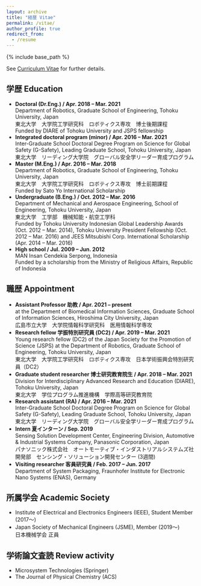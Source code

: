 ```yaml
---
layout: archive
title: "経歴 Vitae"
permalink: /vitae/
author_profile: true
redirect_from:
  - /resume
---
```


{% include base_path %}

See [Curriculum Vitae](http://bit.ly/cv-muhammadsaf) for further details.

## 学歴 Education

* **Doctoral (Dr.Eng.) / Apr. 2018 – Mar. 2021**  
  Department of Robotics, Graduate School of Engineering, Tohoku University, Japan  
  東北大学　大学院工学研究科　ロボティクス専攻　博士後期課程  
  Funded by DIARE of Tohoku University and JSPS fellowship
* **Integrated doctoral program (minor) / Apr. 2016 – Mar. 2021**  
  Inter-Graduate School Doctoral Degree Program on Science for Global Safety (G-Safety), Leading Graduate School, Tohoku University, Japan  
  東北大学　リーディング大学院　グローバル安全学リーダー育成プログラム  
* **Master (M.Eng.) / Apr. 2016 – Mar. 2018**  
  Department of Robotics, Graduate School of Engineering, Tohoku University, Japan  
  東北大学　大学院工学研究科　ロボティクス専攻　博士前期課程  
  Funded by Sato Yo International Scholarship  
* **Undergraduate (B.Eng.) / Oct. 2012 – Mar. 2016**  
  Department of Mechanical and Aerospace Engineering, School of Engineering, Tohoku University, Japan  
  東北大学　工学部　機械知能・航空工学科  
  Funded by Tohoku University Indonesian Global Leadership Awards (Oct. 2012 – Mar. 2014), Tohoku University President Fellowship (Oct. 2012 – Mar. 2016) and JEES Mitsubishi Corp. International Scholarship (Apr. 2014 – Mar. 2016)
* **High school / Jul. 2009 – Jun. 2012**  
  MAN Insan Cendekia Serpong, Indonesia  
  Funded by a scholarship from the Ministry of Religious Affairs, Republic of Indonesia

## 職歴 Appointment

* **Assistant Professor 助教 / Apr. 2021 – present**  
  at the Department of Biomedical Information Sciences, Graduate School of Information Sciences, Hiroshima City University, Japan  
  広島市立大学　大学院情報科学研究科　医用情報科学専攻
* **Research fellow 学振特別研究員 (DC2) / Apr. 2019 – Mar. 2021**  
  Young research fellow (DC2) of the Japan Society for the Promotion of Science (JSPS) at the Department of Robotics, Graduate School of Engineering, Tohoku University, Japan  
  東北大学　大学院工学研究科　ロボティクス専攻　日本学術振興会特別研究員（DC2）
* **Graduate student researcher 博士研究教育院生 / Apr. 2018 – Mar. 2021**  
  Division for Interdisciplinary Advanced Research and Education (DIARE), Tohoku University, Japan  
  東北大学　学位プログラム推進機構　学際高等研究教育院
* **Research assistant (RA) / Apr. 2016 – Mar. 2021**  
  Inter-Graduate School Doctoral Degree Program on Science for Global Safety (G-Safety), Leading Graduate School, Tohoku University, Japan  
  東北大学　リーディング大学院　グローバル安全学リーダー育成プログラム  
* **Intern 夏インターン / Sep. 2019**  
  Sensing Solution Development Center, Engineering Division, Automotive & Industrial Systems Company, Panasonic Corporation, Japan  
  パナソニック株式会社　オートモーティブ・インダストリアルシステムズ社開発部　センシング・ソリューション開発センター  (3週間)
* **Visiting researcher 客員研究員 / Feb. 2017 – Jun. 2017**  
  Department of System Packaging, Fraunhofer Institute for Electronic Nano Systems (ENAS), Germany  
  
## 所属学会 Academic Society

* Institute of Electrical and Electronics Engineers (IEEE), Student Member (2017〜)  
* Japan Society of Mechanical Engineers (JSME), Member (2019〜)  
  日本機械学会 正員

## 学術論文査読 Review activity

* Microsystem Technologies (Springer)  
* The Journal of Physical Chemistry (ACS)  
